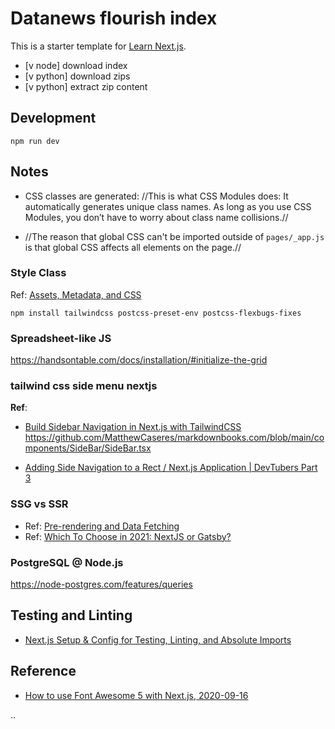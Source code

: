 # Datanews flourish index
This is a starter template for [Learn Next.js](https://nextjs.org/learn).

- [v node] download index
- [v python] download zips
- [v python] extract zip content

## Development

```
npm run dev
```

## Notes

- CSS classes are generated: //This is what CSS Modules does: It automatically generates unique class names. As long as you use CSS Modules, you don’t have to worry about class name collisions.//

- //The reason that global CSS can't be imported outside of `pages/_app.js` is that global CSS affects all elements on the page.//


### Style Class

Ref: [Assets, Metadata, and CSS](https://nextjs.org/learn/basics/assets-metadata-css/styling-tips)

```
npm install tailwindcss postcss-preset-env postcss-flexbugs-fixes
```

### Spreadsheet-like JS

https://handsontable.com/docs/installation/#initialize-the-grid


### tailwind css side menu nextjs
**Ref**:

- [Build Sidebar Navigation in Next.js with TailwindCSS](https://medium.com/swlh/build-sidebar-navigation-in-next-js-with-tailwindcss-3619b6b42e17)
https://github.com/MatthewCaseres/markdownbooks.com/blob/main/components/SideBar/SideBar.tsx

- [Adding Side Navigation to a Rect / Next.js Application | DevTubers Part 3](https://www.youtube.com/watch?v=9y_C9oS2iuw)






### SSG vs SSR

- Ref: [Pre-rendering and Data Fetching](https://nextjs.org/learn/basics/data-fetching)
- Ref: [Which To Choose in 2021: NextJS or Gatsby?](https://frontend-digest.com/which-to-choose-in-2020-nextjs-vs-gatsby-1aa7ca279d8a)

### PostgreSQL @ Node.js

https://node-postgres.com/features/queries

## Testing and Linting

- [Next.js Setup & Config for Testing, Linting, and Absolute Imports](https://benjaminwfox.com/blog/tech/nextjs-setup-config-testing-linting-absolute-imports)






## Reference

- [How to use Font Awesome 5 with Next.js, 2020-09-16](https://www.kindacode.com/article/how-to-use-font-awesome-5-icons-in-next-js/)

..
